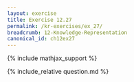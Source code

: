 ```yaml
---
layout: exercise
title: Exercise 12.27
permalink: /kr-exercises/ex_27/
breadcrumb: 12-Knowledge-Representation
canonical_id: ch12ex27
---
```


{% include mathjax_support %}
<div id="hiddden">{% include_relative question.md %}</div>